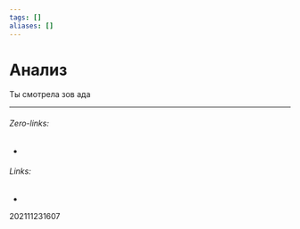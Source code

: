 ```yaml
---
tags: []
aliases: []
---
```

# Анализ
Ты смотрела зов ада




___
###### Zero-links:
-
###### Links:
-

202111231607